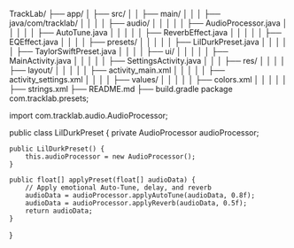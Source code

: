 TrackLab/
├── app/
│   ├── src/
│   │   ├── main/
│   │   │   ├── java/com/tracklab/
│   │   │   │   ├── audio/
│   │   │   │   │   ├── AudioProcessor.java
│   │   │   │   │   ├── AutoTune.java
│   │   │   │   │   ├── ReverbEffect.java
│   │   │   │   │   ├── EQEffect.java
│   │   │   │   ├── presets/
│   │   │   │   │   ├── LilDurkPreset.java
│   │   │   │   │   ├── TaylorSwiftPreset.java
│   │   │   │   ├── ui/
│   │   │   │   │   ├── MainActivity.java
│   │   │   │   │   ├── SettingsActivity.java
│   │   │   ├── res/
│   │   │   │   ├── layout/
│   │   │   │   │   ├── activity_main.xml
│   │   │   │   │   ├── activity_settings.xml
│   │   │   │   ├── values/
│   │   │   │   │   ├── colors.xml
│   │   │   │   │   ├── strings.xml
├── README.md
├── build.gradle
package com.tracklab.presets;

import com.tracklab.audio.AudioProcessor;

public class LilDurkPreset {
    private AudioProcessor audioProcessor;

    public LilDurkPreset() {
        this.audioProcessor = new AudioProcessor();
    }

    public float[] applyPreset(float[] audioData) {
        // Apply emotional Auto-Tune, delay, and reverb
        audioData = audioProcessor.applyAutoTune(audioData, 0.8f);
        audioData = audioProcessor.applyReverb(audioData, 0.5f);
        return audioData;
    }
}